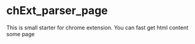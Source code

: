 # chExt_parser_page

This is small starter for chrome extension.
You can fast get html content some page
